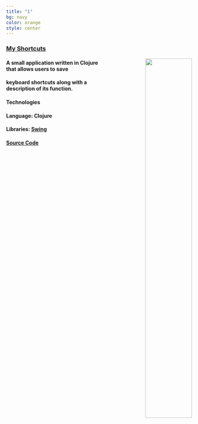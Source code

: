 ```yaml
---
title: "1"
bg: navy
color: orange
style: center
---
```




### [**My Shortcuts**](https://github.com/MisterTerrific/myshorts-gui)
<div>
<a align="right" href="https://github.com/MisterTerrific/myshorts-gui/blob/master/screens/main-window2.png?raw=true">
<img src="https://github.com/MisterTerrific/myshorts-gui/blob/master/screens/main-window2.png?raw=true" style="float: right; width: 50%; height: 50%"/>
</a>
</div>

#### A small application written in Clojure that allows users to save

#### keyboard shortcuts along with a description of its function. 

#### **Technologies**

#### **Language**: <a style="text-decoration: none;" href="https://clojure.org">Clojure</a>


#### **Libraries**: [Swing](http://docs.oracle.com/javase/7/docs/api/javax/swing/package-summary.html#package_description)   

#### [Source Code](https://github.com/MisterTerrific/myshorts-gui)   
